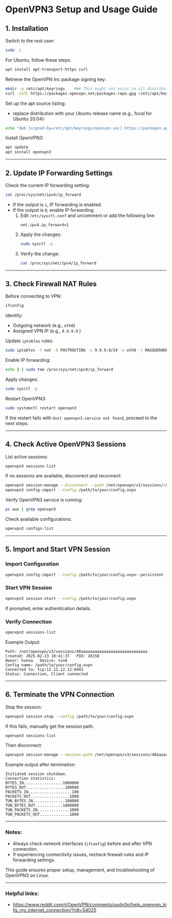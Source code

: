 # OpenVPN3 Setup and Usage Guide

## 1. Installation

Switch to the root user:
```bash
sudo -i
```

For Ubuntu, follow these steps:   
```bash
apt install apt-transport-https curl
```
Retrieve the OpenVPN Inc package signing key:   

```bash
mkdir -p /etc/apt/keyrings    ### This might not exist in all distributions
curl -sSfL https://packages.openvpn.net/packages-repo.gpg >/etc/apt/keyrings/openvpn.asc
```
   
   Set up the apt source listing:

   -  replace distribution with your Ubuntu release name (e.g., focal for Ubuntu 20.04):
```bash
echo "deb [signed-by=/etc/apt/keyrings/openvpn.asc] https://packages.openvpn.net/openvpn3/debian DISTRIBUTION main" >>/etc/apt/sources.list.d/openvpn3.list
```
   
   Install OpenVPN3:
   ```bash
   apt update
apt install openvpn3
```
   

---
## 2. Update IP Forwarding Settings

Check the current IP forwarding setting:
```bash
cat /proc/sys/net/ipv4/ip_forward
```
- If the output is `1`, IP forwarding is enabled.
- If the output is `0`, enable IP forwarding:
  1. Edit `/etc/sysctl.conf` and uncomment or add the following line:
     ```
     net.ipv4.ip_forward=1
     ```
  2. Apply the changes:
     ```bash
     sudo sysctl -p
     ```
  3. Verify the change:
     ```bash
     cat /proc/sys/net/ipv4/ip_forward
     ```

---
## 3. Check Firewall NAT Rules

Before connecting to VPN:
```bash
ifconfig
```
Identify:
- Outgoing network (e.g., `eth0`)
- Assigned VPN IP (e.g., `9.9.9.9` )

Update `iptables` rules:
```bash
sudo iptables -t nat -A POSTROUTING -s 9.9.9.9/24 -o eth0 -j MASQUERADE
```
Enable IP forwarding:
```bash
echo 1 | sudo tee /proc/sys/net/ipv4/ip_forward
```
Apply changes:
```bash
sudo sysctl -p
```
Restart OpenVPN3:
```bash
sudo systemctl restart openvpn3
```
If the restart fails with `Unit openvpn3.service not found`, proceed to the next steps.

---
## 4. Check Active OpenVPN3 Sessions

List active sessions:
```bash
openvpn3 sessions-list
```
If no sessions are available, disconnect and reconnect:
```bash
openvpn3 session-manage --disconnect --path /net/openvpn/v3/sessions/<SESSION_ID>
openvpn3 config-import --config /path/to/your/config.ovpn
```
Verify OpenVPN3 service is running:
```bash
ps aux | grep openvpn3
```
Check available configurations:
```bash
openvpn3 configs-list
```

---
## 5. Import and Start VPN Session

### Import Configuration
```bash
openvpn3 config-import --config /path/to/your/config.ovpn--persistent
```

### Start VPN Session
```bash
openvpn3 session-start --config /path/to/your/config.ovpn
```
If prompted, enter authentication details.

### Verify Connection
```bash
openvpn3 sessions-list
```
Example Output:
```
Path: /net/openvpn/v3/sessions/48aaaaaaaaaaaaaaaaaaaaaaaaaaaaa
Created: 2025-02-13 10:41:37   PID: 20158
Owner: hanna   Device: tun0
Config name: /path/to/your/config.ovpn
Connected to: tcp:12.12.12.12:8443
Status: Connection, Client connected
```

---
## 6. Terminate the VPN Connection

Stop the session:
```bash
openvpn3 session-stop --config /path/to/your/config.ovpn
```
If this fails, manually get the session path:
```bash
openvpn3 sessions-list
```
Then disconnect:
```bash
openvpn3 session-manage --session-path /net/openvpn/v3/sessions/48aaaaaaaaaaaaaaaaaaaaaaaaaaaa--disconnect
```
Example output after termination:
```
Initiated session shutdown.
Connection statistics:
BYTES_IN.................1000000
BYTES_OUT.................100000
PACKETS_IN...................100
PACKETS_OUT.................1000
TUN_BYTES_IN..............100000
TUN_BYTES_OUT............1000000
TUN_PACKETS_IN..............1000
TUN_PACKETS_OUT.............1000
```

---
### Notes:
- Always check network interfaces (`ifconfig`) before and after VPN connection.
- If experiencing connectivity issues, recheck firewall rules and IP forwarding settings.

This guide ensures proper setup, management, and troubleshooting of OpenVPN3 on Linux.


---
### Helpful links:
- https://www.reddit.com/r/OpenVPN/comments/uodv0n/help_openvpn_kills_my_internet_connection/?rdt=54025



